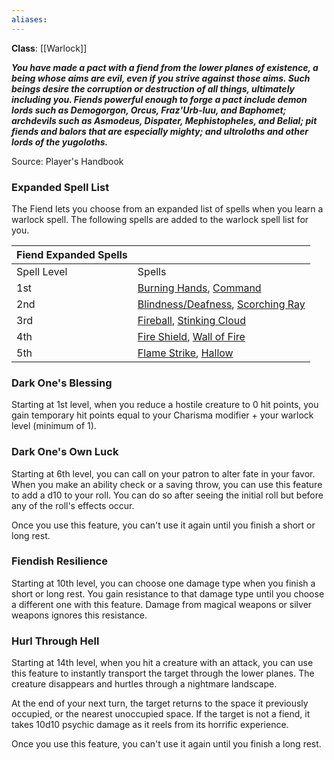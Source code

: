 ```yaml
---
aliases:
---
```

**Class**: [[Warlock]] 

**_You have made a pact with a fiend from the lower planes of existence, a being whose aims are evil, even if you strive against those aims. Such beings desire the corruption or destruction of all things, ultimately including you. Fiends powerful enough to forge a pact include demon lords such as Demogorgon, Orcus, Fraz'Urb-luu, and Baphomet; archdevils such as Asmodeus, Dispater, Mephistopheles, and Belial; pit fiends and balors that are especially mighty; and ultroloths and other lords of the yugoloths._**

Source: Player's Handbook

### Expanded Spell List

The Fiend lets you choose from an expanded list of spells when you learn a warlock spell. The following spells are added to the warlock spell list for you.

|Fiend Expanded Spells|   |
|---|---|
|Spell Level|Spells|
|1st|[Burning Hands](http://dnd5e.wikidot.com/spell:burning-hands), [Command](http://dnd5e.wikidot.com/spell:command)|
|2nd|[Blindness/Deafness](http://dnd5e.wikidot.com/spell:blindness-deafness), [Scorching Ray](http://dnd5e.wikidot.com/spell:scorching-ray)|
|3rd|[Fireball](http://dnd5e.wikidot.com/spell:fireball), [Stinking Cloud](http://dnd5e.wikidot.com/spell:stinking-cloud)|
|4th|[Fire Shield](http://dnd5e.wikidot.com/spell:fire-shield), [Wall of Fire](http://dnd5e.wikidot.com/spell:wall-of-fire)|
|5th|[Flame Strike](http://dnd5e.wikidot.com/spell:flame-strike), [Hallow](http://dnd5e.wikidot.com/spell:hallow)|

### Dark One's Blessing

Starting at 1st level, when you reduce a hostile creature to 0 hit points, you gain temporary hit points equal to your Charisma modifier + your warlock level (minimum of 1).

### Dark One's Own Luck

Starting at 6th level, you can call on your patron to alter fate in your favor. When you make an ability check or a saving throw, you can use this feature to add a d10 to your roll. You can do so after seeing the initial roll but before any of the roll's effects occur.

Once you use this feature, you can't use it again until you finish a short or long rest.

### Fiendish Resilience

Starting at 10th level, you can choose one damage type when you finish a short or long rest. You gain resistance to that damage type until you choose a different one with this feature. Damage from magical weapons or silver weapons ignores this resistance.

### Hurl Through Hell

Starting at 14th level, when you hit a creature with an attack, you can use this feature to instantly transport the target through the lower planes. The creature disappears and hurtles through a nightmare landscape.

At the end of your next turn, the target returns to the space it previously occupied, or the nearest unoccupied space. If the target is not a fiend, it takes 10d10 psychic damage as it reels from its horrific experience.

Once you use this feature, you can't use it again until you finish a long rest.